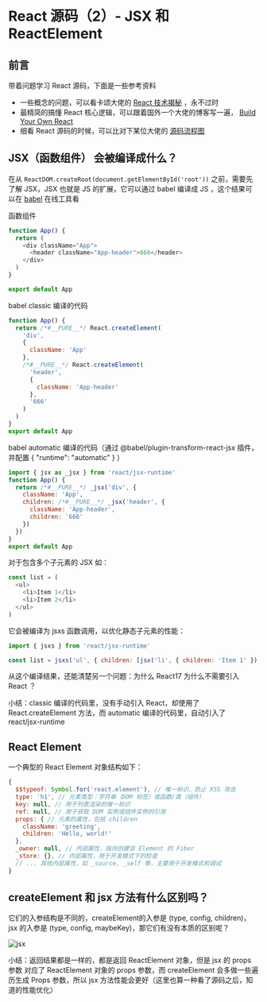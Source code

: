 # React 源码（2）- JSX 和 ReactElement

## 前言

带着问题学习 React 源码，下面是一些参考资料

- 一些概念的问题，可以看卡颂大佬的 [React 技术揭秘](https://react.iamkasong.com/) ，永不过时
- 最精简的搞懂 React 核心逻辑，可以跟着国外一个大佬的博客写一遍， [Build Your Own React](https://pomb.us/build-your-own-react/)
- 细看 React 源码的时候，可以比对下某位大佬的 [源码流程图](https://www.processon.com/view/link/63bcef8cf27176074bb81a21)

## JSX（函数组件） 会被编译成什么？

在从 `ReactDOM.createRoot(document.getElementById('root'))` 之前，需要先了解 JSX，JSX 也就是 JS 的扩展，它可以通过 babel 编译成 JS ，这个结果可以在 [babel](https://www.babeljs.cn/repl#?browsers=defaults%2C%20not%20ie%2011%2C%20not%20ie_mob%2011&build=&builtIns=false&corejs=false&spec=false&loose=false&code_lz=GYVwdgxgLglg9mABAQQA6oBQEpEG8BQiiATgKZQjFIaFGIA8AJjAG6IQA2AhgM48ByXALakAvACI0qcQD5adBgAtSXRqWLtufQSIlSAtMtXrZANnP0A9EbXE5Cq8xb3EWfAF98-UgA9UcYihENWAuEA4gqXwgA&debug=false&forceAllTransforms=false&modules=false&shippedProposals=false&evaluate=false&fileSize=true&timeTravel=false&sourceType=module&lineWrap=true&presets=env%2Creact%2Cstage-2&prettier=true&targets=&version=7.28.4&externalPlugins=&assumptions=%7B%7D) 在线工具看

函数组件

```js
function App() {
  return (
    <div className="App">
      <header className="App-header">666</header>
    </div>
  )
}

export default App
```

babel classic 编译的代码

```js
function App() {
  return /*#__PURE__*/ React.createElement(
    'div',
    {
      className: 'App'
    },
    /*#__PURE__*/ React.createElement(
      'header',
      {
        className: 'App-header'
      },
      '666'
    )
  )
}
export default App
```

babel automatic 编译的代码（通过 @babel/plugin-transform-react-jsx 插件，并配置 { "runtime": "automatic" } ）

```js
import { jsx as _jsx } from 'react/jsx-runtime'
function App() {
  return /*#__PURE__*/ _jsx('div', {
    className: 'App',
    children: /*#__PURE__*/ _jsx('header', {
      className: 'App-header',
      children: '666'
    })
  })
}
export default App
```

对于包含多个子元素的 JSX 如：

```js
const list = (
  <ul>
    <li>Item 1</li>
    <li>Item 2</li>
  </ul>
)
```

它会被编译为 jsxs 函数调用，以优化静态子元素的性能：

```js
import { jsxs } from 'react/jsx-runtime'

const list = jsxs('ul', { children: [jsx('li', { children: 'Item 1' }), jsx('li', { children: 'Item 2' })] })
```

从这个编译结果，还能清楚另一个问题：为什么 React17 为什么不需要引入 React ？

小结：classic 编译的代码里，没有手动引入 React，却使用了 React.createElement 方法，而 automatic 编译的代码里，自动引入了 react/jsx-runtime

## React Element

一个典型的 React Element 对象结构如下：

```js
{
  $$typeof: Symbol.for('react.element'), // 唯一标识，防止 XSS 攻击
  type: 'h1', // 元素类型：字符串（DOM 标签）或函数/类（组件）
  key: null, // 用于列表渲染的唯一标识
  ref: null, // 用于获取 DOM 实例或组件实例的引用
  props: { // 元素的属性，包括 children
    className: 'greeting',
    children: 'Hello, world!'
  },
  _owner: null, // 内部属性，指向创建该 Element 的 Fiber
  _store: {}, // 内部属性，用于开发模式下的检查
  // ... 其他内部属性，如 _source, _self 等，主要用于开发模式和调试
}
```

## createElement 和 jsx 方法有什么区别吗？

它们的入参结构是不同的，createElement的入参是 (type, config, children)，jsx 的入参是 (type, config, maybeKey)，那它们有没有本质的区别呢？

![jsx](/posts/react-source/jsx.png)

小结：返回结果都是一样的，都是返回 ReactElement 对象，但是 jsx 的 props 参数 对应了 ReactElement 对象的 props 参数，而 createElement 会多做一些遍历生成 Props 参数，所以 jsx 方法性能会更好（这里也算一种看了源码之后，知道的性能优化）
